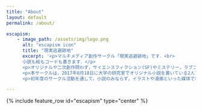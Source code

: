 ```yaml
---
title: "About"
layout: default
permalink: /about/

escapism:
    - image_path: /assets/img/logo.png
      alt: "escapism icon"
      title: "現実逃避跡地"
      excerpt: '<p>マルチメディア創作サークル「現実逃避跡地」です．<br>
      小説も絵もコードも書きます．</p>
      <p>オリジナルや二次創作問わず，サイエンスフィクション(SF)やミステリー，ラブコメディといった幅広いジャンルを手掛けています．</p>
      <p>本サークルは，2017年8月18日に大学の研究室でオリジナル小説を書いている2人で設立しました．</p>
      <p>初年度のサークル活動を通して，小説のみならず，イラストや漫画といった媒体で私たちの作品を表現したいと考え，マルチメディア創作サークルに転換しました．</p>'

---
```


{% include feature_row id="escapism" type="center" %}